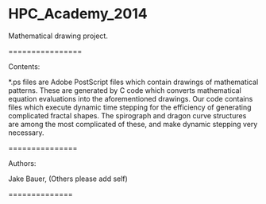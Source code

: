 HPC_Academy_2014
================

Mathematical drawing project.  

================

Contents:

*.ps files are Adobe PostScript files which contain drawings of mathematical patterns.
These are generated by C code which converts mathematical equation evaluations into the
aforementioned drawings.  Our code contains files which execute dynamic time stepping 
for the efficiency of generating complicated fractal shapes.  The spirograph and dragon
curve structures are among the most complicated of these, and make dynamic stepping 
very necessary.  

===============

Authors:

Jake Bauer, (Others please add self)

==============
